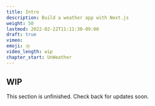 ```yaml
---
title: Intro
description: Build a weather app with Next.js
weight: 50
lastmod: 2022-02-22T11:11:30-09:00
draft: true
vimeo: 
emoji: ⛈️
video_length: wip
chapter_start: UnWeather
---
```


## WIP

This section is unfinished. Check back for updates soon.